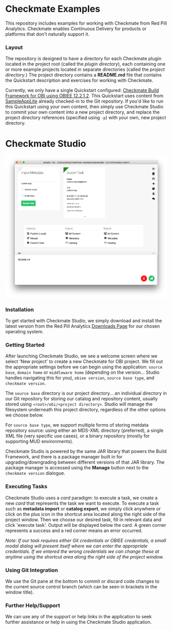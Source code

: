 # Checkmate Examples
This repository includes examples for working with Checkmate from Red Pill Analytics. Checkmate enables Continuous Delivery for products or platforms that don't naturally support it.

### Layout
The repository is designed to have a directory for each Checkmate plugin located in the project root (called the *plugin directory*), each containing one or more example projects located in separate directories (called the *project directory*.) The project directory contains a **README.md** file that contains the Quickstart description and exercises for working with Checkmate.

Currently, we only have a single Quickstart configured: [Checkmate Build Framework for OBI using OBIEE 12.2.1.2](obi/sample-12c/README.md). This Quickstart uses content from [SampleAppLite](http://docs.oracle.com/middleware/12212/biee/BIESG/GUID-E439E473-DD4D-48FE-9BF1-7AED4ADD73B6.htm#BIESG9340) already checked-in to the Git repository. If you'd like to run this Quickstart using your own content, then simply use Checkmate Studio to commit your own content into a new project directory, and replace the project directory references (specified using `-p`) with your own, new project directory.

# Checkmate Studio
![studio17](studio17.png)

### Installation
To get started with Checkmate Studio, we simply download and install the latest version from the Red Pill Analytics [Downloads Page](http://redpillanalytics.com/checkmate-getstarted/) for our chosen operating system.

### Getting Started
After launching Checkmate Studio, we see a welcome screen where we select 'New project' to create a new Checkmate for OBI project. We fill out the appropriate settings before we can begin using the application: `source base`, `domain home` or `middleware home` (depending on the version... Studio handles navigating this for you), `obiee version`, `source base type`, and `checkmate version`.

The `source base` directory is our project directory... an individual directory in our Git repository for storing our catalog and repository content, usually stored using `<root>/obi/<project directory>`. Studio will manage the filesystem underneath this project directory, regardless of the other options we choose below.

For `source base type`, we support multiple forms of storing metdata repository source: using either an MDS-XML directory (preferred), a single XML file (very specific use cases), or a binary repository (mostly for supporting MUD environments).

Checkmate Studio is powered by the same JAR library that powers the Build Framework, and there is a package manager built in for upgrading/downgrading between different versions of that JAR library. The package manager is accessed using the **Manage** button next to the `checkmate version` dialogue.

### Executing Tasks
Checkmate Studio uses a *card* paradigm: to execute a task, we create a new *card* that represents the task we want to execute. To execute a task such as **metadata import** or **catalog export**, we simply click anywhere or click on the plus icon in the shortcut area located along the right side of the project window. Then we choose our desired task, fill in relevant data and click 'execute task'. Output will be displayed below the card. A green corner represents a success and a red corner means an error occurred.

*Note: If our task requires either Git credentials or OBIEE credentials, a small modal dialog will present itself where we can enter the appropriate credentials. If we entered the wrong credentials we can change these at anytime using the shortcut area along the right side of the project window.*

### Using Git Integration
We use the Git pane at the bottom to commit or discard code changes to the current source control branch (which can be seen in brackets in the window title).

### Further Help/Support
We can use any of the support or help links in the application to seek further assistance or help in using the Checkmate Studio application.